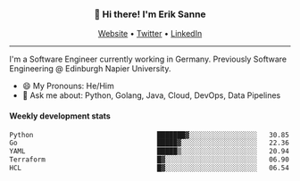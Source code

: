 <h3 align="center">👋 Hi there! I'm Erik Sanne</h3>
<p align="center">
  <a href="https://eriksanne.com">Website</a> •
  <a href="https://twitter.com/ErikKonradSanne">Twitter</a> •
  <a href="https://www.linkedin.com/in/eriksanne/">LinkedIn</a>
</p>

---
I'm a Software Engineer currently working in Germany. Previously Software Engineering @ Edinburgh Napier University.

- 😄 My Pronouns: He/Him
- 💬 Ask me about: Python, Golang, Java, Cloud, DevOps, Data Pipelines

<h4>Weekly development stats</h4>
<!--START_SECTION:waka-->

```txt
Python                               ███████▓░░░░░░░░░░░░░░░░░   30.85 %
Go                                   █████▓░░░░░░░░░░░░░░░░░░░   22.36 %
YAML                                 █████▒░░░░░░░░░░░░░░░░░░░   20.94 %
Terraform                            █▓░░░░░░░░░░░░░░░░░░░░░░░   06.90 %
HCL                                  █▓░░░░░░░░░░░░░░░░░░░░░░░   06.54 %
```

<!--END_SECTION:waka-->
